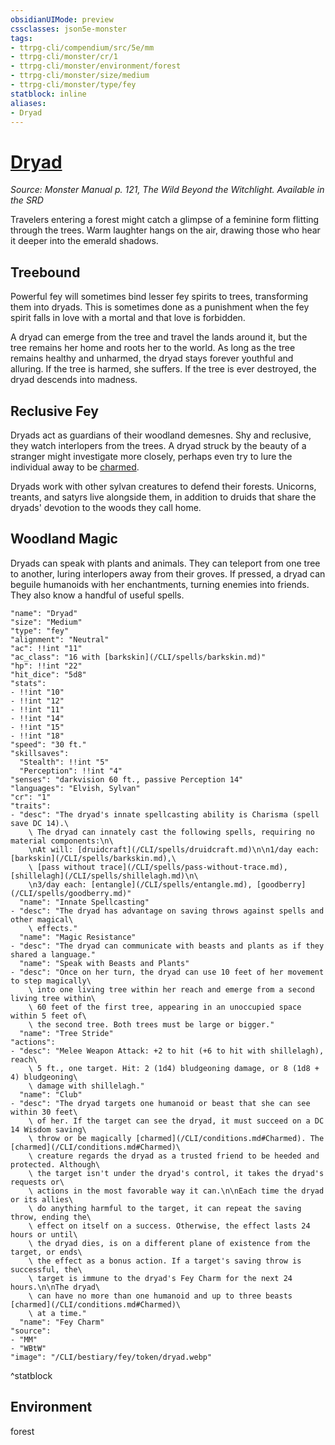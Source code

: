 ```yaml
---
obsidianUIMode: preview
cssclasses: json5e-monster
tags:
- ttrpg-cli/compendium/src/5e/mm
- ttrpg-cli/monster/cr/1
- ttrpg-cli/monster/environment/forest
- ttrpg-cli/monster/size/medium
- ttrpg-cli/monster/type/fey
statblock: inline
aliases:
- Dryad
---
```

# [Dryad](CLI/bestiary/fey/dryad.md)
*Source: Monster Manual p. 121, The Wild Beyond the Witchlight. Available in the <span title='Systems Reference Document (5.1)'>SRD</span>*  

Travelers entering a forest might catch a glimpse of a feminine form flitting through the trees. Warm laughter hangs on the air, drawing those who hear it deeper into the emerald shadows.

## Treebound

Powerful fey will sometimes bind lesser fey spirits to trees, transforming them into dryads. This is sometimes done as a punishment when the fey spirit falls in love with a mortal and that love is forbidden.

A dryad can emerge from the tree and travel the lands around it, but the tree remains her home and roots her to the world. As long as the tree remains healthy and unharmed, the dryad stays forever youthful and alluring. If the tree is harmed, she suffers. If the tree is ever destroyed, the dryad descends into madness.

## Reclusive Fey

Dryads act as guardians of their woodland demesnes. Shy and reclusive, they watch interlopers from the trees. A dryad struck by the beauty of a stranger might investigate more closely, perhaps even try to lure the individual away to be [charmed](/CLI/conditions.md#Charmed).

Dryads work with other sylvan creatures to defend their forests. Unicorns, treants, and satyrs live alongside them, in addition to druids that share the dryads' devotion to the woods they call home.

## Woodland Magic

Dryads can speak with plants and animals. They can teleport from one tree to another, luring interlopers away from their groves. If pressed, a dryad can beguile humanoids with her enchantments, turning enemies into friends. They also know a handful of useful spells.

```statblock
"name": "Dryad"
"size": "Medium"
"type": "fey"
"alignment": "Neutral"
"ac": !!int "11"
"ac_class": "16 with [barkskin](/CLI/spells/barkskin.md)"
"hp": !!int "22"
"hit_dice": "5d8"
"stats":
- !!int "10"
- !!int "12"
- !!int "11"
- !!int "14"
- !!int "15"
- !!int "18"
"speed": "30 ft."
"skillsaves":
  "Stealth": !!int "5"
  "Perception": !!int "4"
"senses": "darkvision 60 ft., passive Perception 14"
"languages": "Elvish, Sylvan"
"cr": "1"
"traits":
- "desc": "The dryad's innate spellcasting ability is Charisma (spell save DC 14).\
    \ The dryad can innately cast the following spells, requiring no material components:\n\
    \nAt will: [druidcraft](/CLI/spells/druidcraft.md)\n\n1/day each: [barkskin](/CLI/spells/barkskin.md),\
    \ [pass without trace](/CLI/spells/pass-without-trace.md), [shillelagh](/CLI/spells/shillelagh.md)\n\
    \n3/day each: [entangle](/CLI/spells/entangle.md), [goodberry](/CLI/spells/goodberry.md)"
  "name": "Innate Spellcasting"
- "desc": "The dryad has advantage on saving throws against spells and other magical\
    \ effects."
  "name": "Magic Resistance"
- "desc": "The dryad can communicate with beasts and plants as if they shared a language."
  "name": "Speak with Beasts and Plants"
- "desc": "Once on her turn, the dryad can use 10 feet of her movement to step magically\
    \ into one living tree within her reach and emerge from a second living tree within\
    \ 60 feet of the first tree, appearing in an unoccupied space within 5 feet of\
    \ the second tree. Both trees must be large or bigger."
  "name": "Tree Stride"
"actions":
- "desc": "Melee Weapon Attack: +2 to hit (+6 to hit with shillelagh), reach\
    \ 5 ft., one target. Hit: 2 (1d4) bludgeoning damage, or 8 (1d8 + 4) bludgeoning\
    \ damage with shillelagh."
  "name": "Club"
- "desc": "The dryad targets one humanoid or beast that she can see within 30 feet\
    \ of her. If the target can see the dryad, it must succeed on a DC 14 Wisdom saving\
    \ throw or be magically [charmed](/CLI/conditions.md#Charmed). The [charmed](/CLI/conditions.md#Charmed)\
    \ creature regards the dryad as a trusted friend to be heeded and protected. Although\
    \ the target isn't under the dryad's control, it takes the dryad's requests or\
    \ actions in the most favorable way it can.\n\nEach time the dryad or its allies\
    \ do anything harmful to the target, it can repeat the saving throw, ending the\
    \ effect on itself on a success. Otherwise, the effect lasts 24 hours or until\
    \ the dryad dies, is on a different plane of existence from the target, or ends\
    \ the effect as a bonus action. If a target's saving throw is successful, the\
    \ target is immune to the dryad's Fey Charm for the next 24 hours.\n\nThe dryad\
    \ can have no more than one humanoid and up to three beasts [charmed](/CLI/conditions.md#Charmed)\
    \ at a time."
  "name": "Fey Charm"
"source":
- "MM"
- "WBtW"
"image": "/CLI/bestiary/fey/token/dryad.webp"
```
^statblock

## Environment

forest